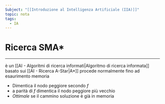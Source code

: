 ```yaml
---
Subject: "[[Introduzione al Intelligenza Artificiale (IIA)]]"
topic: nota
tags:
  - IA
---
```


# Ricerca SMA* 
---
è un [[AI - Algoritmi di ricerca informati|Algoritmo di ricerca informata]] basato sui [[AI - Ricerca A-Star|A*]] procede normalmente fino ad esaurimento memoria
- Dimentica il nodo peggiore secondo $f$
- a parità di $f$ dimentica il nodo peggiore più vecchio
- _Ottimale_ se il cammino soluzione è già in memoria
